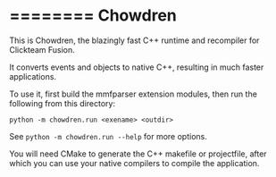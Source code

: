 ========
Chowdren
========

This is Chowdren, the blazingly fast C++ runtime and recompiler for
Clickteam Fusion.

It converts events and objects to native C++, resulting in much faster
applications.

To use it, first build the mmfparser extension modules, then run the following
from this directory:

```python -m chowdren.run <exename> <outdir>```

See `python -m chowdren.run --help` for more options.

You will need CMake to generate the C++ makefile or projectfile, after
which you can use your native compilers to compile the application.